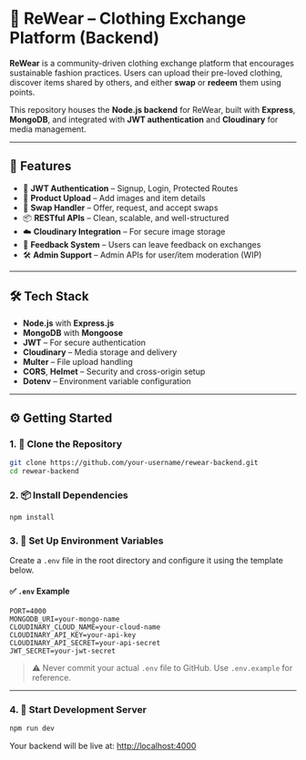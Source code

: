# 👕 ReWear – Clothing Exchange Platform (Backend)

**ReWear** is a community-driven clothing exchange platform that encourages sustainable fashion practices. Users can upload their pre-loved clothing, discover items shared by others, and either **swap** or **redeem** them using points.

This repository houses the **Node.js backend** for ReWear, built with **Express**, **MongoDB**, and integrated with **JWT authentication** and **Cloudinary** for media management.

---

## 🌟 Features

- 🔐 **JWT Authentication** – Signup, Login, Protected Routes
- 👕 **Product Upload** – Add images and item details
- 🔁 **Swap Handler** – Offer, request, and accept swaps
- 📦 **RESTful APIs** – Clean, scalable, and well-structured
- ☁️ **Cloudinary Integration** – For secure image storage
- 🧾 **Feedback System** – Users can leave feedback on exchanges
- 🛠️ **Admin Support** – Admin APIs for user/item moderation (WIP)

---

## 🛠️ Tech Stack

- **Node.js** with **Express.js**
- **MongoDB** with **Mongoose**
- **JWT** – For secure authentication
- **Cloudinary** – Media storage and delivery
- **Multer** – File upload handling
- **CORS**, **Helmet** – Security and cross-origin setup
- **Dotenv** – Environment variable configuration

---

## ⚙️ Getting Started

### 1. 🚀 Clone the Repository

```bash
git clone https://github.com/your-username/rewear-backend.git
cd rewear-backend
```

### 2. 📦 Install Dependencies

```bash
npm install
```

### 3. 📝 Set Up Environment Variables

Create a `.env` file in the root directory and configure it using the template below.

#### ✅ `.env` Example

```env
PORT=4000
MONGODB_URI=your-mongo-name
CLOUDINARY_CLOUD_NAME=your-cloud-name
CLOUDINARY_API_KEY=your-api-key
CLOUDINARY_API_SECRET=your-api-secret
JWT_SECRET=your-jwt-secret
```

> ⚠️ Never commit your actual `.env` file to GitHub. Use `.env.example` for reference.

---

### 4. 🔧 Start Development Server

```bash
npm run dev
```

Your backend will be live at: [http://localhost:4000](http://localhost:4000)
